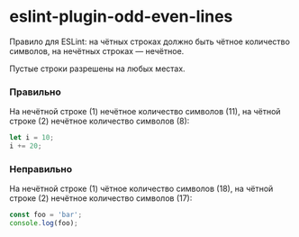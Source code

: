 # eslint-plugin-odd-even-lines

Правило для ESLint: на чётных строках должно быть чётное количество символов, на нечётных строках — нечётное.

Пустые строки разрешены на любых местах.

### Правильно

На нечётной строке (1) нечётное количество символов (11),
на чётной строке (2) нечётное количество символов (8):
```js
let i = 10;
i += 20;
```

### Неправильно

На нечётной строке (1) чётное количество символов (18),
на чётной строке (2) нечётное количество символов (17):
```js
const foo = 'bar';
console.log(foo);
```
